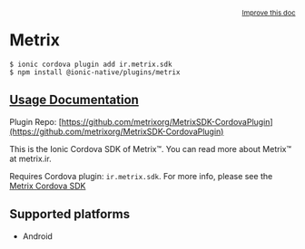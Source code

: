 <a style="float:right;font-size:12px;" href="http://github.com/danielsogl/awesome-cordova-plugins/edit/master/src/@awesome-cordova-plugins/plugins/metrix/index.ts#L144">
  Improve this doc
</a>

# Metrix

```
$ ionic cordova plugin add ir.metrix.sdk
$ npm install @ionic-native/plugins/metrix
```

## [Usage Documentation](https://ionicframework.com/docs/native/metrix/)

Plugin Repo: [https://github.com/metrixorg/MetrixSDK-CordovaPlugin](https://github.com/metrixorg/MetrixSDK-CordovaPlugin)

This is the Ionic Cordova SDK of Metrix™. You can read more about Metrix™ at metrix.ir.

Requires Cordova plugin: `ir.metrix.sdk`. For more info, please see the [Metrix Cordova SDK](https://github.com/metrixorg/MetrixSDK-CordovaPlugin)

## Supported platforms

- Android
